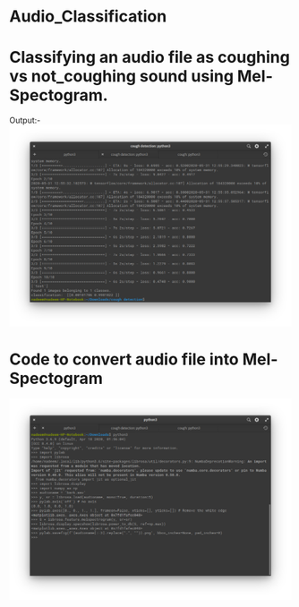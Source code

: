 # Audio_Classification
# Classifying an audio file as coughing vs not_coughing sound using Mel-Spectogram.
Output:-
![output](https://github.com/akhtarnadeem915/Audio_classification/blob/master/cough_detection.png)

# Code to convert audio file into Mel-Spectogram
![output](https://github.com/akhtarnadeem915/Audio_classification/blob/master/audio2image.png)
